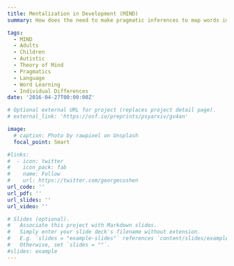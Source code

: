 ```yaml
---
title: Mentalization in Development (MIND)
summary: How does the need to make pragmatic inferences to map words impact novel word meaning memory? In this collection of projects, we examine how the cognitive and neural basis of theory of mind modulate word learning outcomes in neurotypical and autistic adults and children, and how and why this may differ between individuals and groups. Major contributions: Empirically demonstrate stronger retention of pragmatically inferred over directly mapped words in neurotypical adults, older typically developing children, and a sub-group of autistic children, and a lack of it in younger typically developing children and a subgroup of autistic children; explore a significant modulating effect of theory of mind skills via both behavioral correlations and priming; conceptualize, design, program, and pilot neuro-imaging extensions of this project in neurotypical and autistic adults using fMRI (BOLD activation, MVPA, and functional connectivity) and EEG (pseudo-hyperscanning)

tags:
  - MIND
  - Adults
  - Children
  - Autistic
  - Theory of Mind
  - Pragmatics
  - Language
  - Word Learning 
  - Individual Differences
date: '2016-04-27T00:00:00Z'

# Optional external URL for project (replaces project detail page).
# external_link: 'https://osf.io/preprints/psyarxiv/gv4an'

image:
  # caption: Photo by rawpixel on Unsplash
  focal_point: Smart

#links:
#  - icon: twitter
#    icon_pack: fab
#    name: Follow
#    url: https://twitter.com/georgecushen
url_code: ''
url_pdf: ''
url_slides: ''
url_video: ''

# Slides (optional).
#   Associate this project with Markdown slides.
#   Simply enter your slide deck's filename without extension.
#   E.g. `slides = "example-slides"` references `content/slides/example-slides.md`.
#   Otherwise, set `slides = ""`.
#slides: example
---
```


